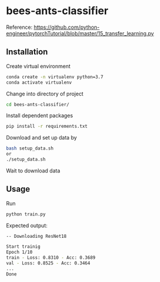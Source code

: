 ﻿# bees-ants-classifier

Reference: https://github.com/python-engineer/pytorchTutorial/blob/master/15_transfer_learning.py

## Installation
Create virtual environment
```bash
conda create -n virtualenv python=3.7
conda activate virtualenv
```
Change into directory of project
```bash
cd bees-ants-classifier/
```
Install dependent packages
```bash
pip install -r requirements.txt
```

Download and set up data by
```bash
bash setup_data.sh
or
./setup_data.sh
```

Wait to download data

## Usage
Run
```bash
python train.py
```

Expected output:
```bash
-- Downloading ResNet18

Start trainig
Epoch 1/10
train - Loss: 0.8310 - Acc: 0.3689
val - Loss: 0.8525 - Acc: 0.3464
...
Done
```
